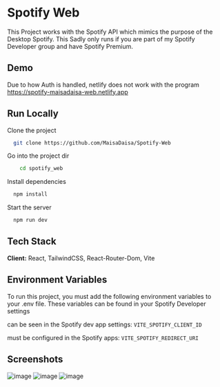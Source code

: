 # Spotify Web

This Project works with the Spotify API which mimics the purpose of the Desktop Spotify. This Sadly only runs if you are part of my Spotify Developer group and have Spotify Premium.

## Demo

Due to how Auth is handled, netlify does not work with the program
https://spotify-maisadaisa-web.netlify.app

## Run Locally

Clone the project

```bash
  git clone https://github.com/MaisaDaisa/Spotify-Web
```

Go into the project dir

```bash
    cd spotify_web
```

Install dependencies

```bash
  npm install
```

Start the server

```bash
  npm run dev
```

## Tech Stack

**Client:** React, TailwindCSS, React-Router-Dom, Vite



## Environment Variables

To run this project, you must add the following environment variables to your .env file. These variables can be found in your Spotify Developer settings

can be seen in the Spotify dev app settings:
`VITE_SPOTIFY_CLIENT_ID`

must be configured in the Spotify apps:
`VITE_SPOTIFY_REDIRECT_URI`




## Screenshots

![image](https://github.com/MaisaDaisa/Spotify-Web/assets/129600723/6f1acb37-9a37-469f-a06a-3ade1fd40d96)
![image](https://github.com/MaisaDaisa/Spotify-Web/assets/129600723/16e0f7e7-524c-4999-9c07-e78f6efad0d1)
![image](https://github.com/MaisaDaisa/Spotify-Web/assets/129600723/4548ffa2-baea-4f08-af3e-c8aaedd1d89b)
